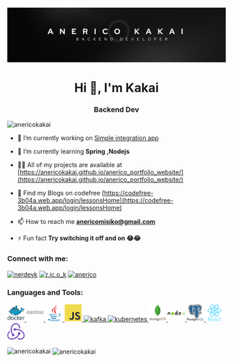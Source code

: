 ![logo](https://github.com/Anericokakai/Anericokakai/blob/main/Banner.png)
<h1 align="center">Hi 👋, I'm Kakai</h1>
<h3 align="center">Backend Dev</h3>

<p align="left"> <img src="https://komarev.com/ghpvc/?username=anericokakai&label=Profile%20views&color=0e75b6&style=flat" alt="anericokakai" /> </p>

- 🔭 I’m currently working on [Simple integration app](https://github.com/Anericokakai/Simple_Intergration)

- 🌱 I’m currently learning **Spring ,Nodejs**

- 👨‍💻 All of my projects are available at [https://anericokakai.github.io/anerico_portfolio_website/](https://anericokakai.github.io/anerico_portfolio_website/)

- 📝 Find my Blogs on codefree [https://codefree-3b04a.web.app/login/lessonsHome](https://codefree-3b04a.web.app/login/lessonsHome)


- 📫 How to reach me **anericomisiko@gmail.com**

- ⚡ Fun fact **Try switching it off and on 😂😂**

<h3 align="left">Connect with me:</h3>
<p align="left">
<a href="https://twitter.com/nerdevk" target="blank"><img align="center" src="https://raw.githubusercontent.com/rahuldkjain/github-profile-readme-generator/master/src/images/icons/Social/twitter.svg" alt="nerdevk" height="30" width="40" /></a>
<a href="https://instagram.com/r.ic.o_k" target="blank"><img align="center" src="https://raw.githubusercontent.com/rahuldkjain/github-profile-readme-generator/master/src/images/icons/Social/instagram.svg" alt="r.ic.o_k" height="30" width="40" /></a>
<a href="https://www.leetcode.com/anerico" target="blank"><img align="center" src="https://raw.githubusercontent.com/rahuldkjain/github-profile-readme-generator/master/src/images/icons/Social/leet-code.svg" alt="anerico" height="30" width="40" /></a>
</p>

<h3 align="left">Languages and Tools:</h3>
<p align="left"> <a href="https://www.docker.com/" target="_blank" rel="noreferrer"> <img src="https://raw.githubusercontent.com/devicons/devicon/master/icons/docker/docker-original-wordmark.svg" alt="docker" width="40" height="40"/> </a> <a href="https://expressjs.com" target="_blank" rel="noreferrer"> <img src="https://raw.githubusercontent.com/devicons/devicon/master/icons/express/express-original-wordmark.svg" alt="express" width="40" height="40"/> </a> <a href="https://www.java.com" target="_blank" rel="noreferrer"> <img src="https://raw.githubusercontent.com/devicons/devicon/master/icons/java/java-original.svg" alt="java" width="40" height="40"/> </a> <a href="https://developer.mozilla.org/en-US/docs/Web/JavaScript" target="_blank" rel="noreferrer"> <img src="https://raw.githubusercontent.com/devicons/devicon/master/icons/javascript/javascript-original.svg" alt="javascript" width="40" height="40"/> </a> <a href="https://kafka.apache.org/" target="_blank" rel="noreferrer"> <img src="https://www.vectorlogo.zone/logos/apache_kafka/apache_kafka-icon.svg" alt="kafka" width="40" height="40"/> </a> <a href="https://kubernetes.io" target="_blank" rel="noreferrer"> <img src="https://www.vectorlogo.zone/logos/kubernetes/kubernetes-icon.svg" alt="kubernetes" width="40" height="40"/> </a> <a href="https://www.mongodb.com/" target="_blank" rel="noreferrer"> <img src="https://raw.githubusercontent.com/devicons/devicon/master/icons/mongodb/mongodb-original-wordmark.svg" alt="mongodb" width="40" height="40"/> </a> <a href="https://nodejs.org" target="_blank" rel="noreferrer"> <img src="https://raw.githubusercontent.com/devicons/devicon/master/icons/nodejs/nodejs-original-wordmark.svg" alt="nodejs" width="40" height="40"/> </a> <a href="https://www.postgresql.org" target="_blank" rel="noreferrer"> <img src="https://raw.githubusercontent.com/devicons/devicon/master/icons/postgresql/postgresql-original-wordmark.svg" alt="postgresql" width="40" height="40"/> </a> <a href="https://reactjs.org/" target="_blank" rel="noreferrer"> <img src="https://raw.githubusercontent.com/devicons/devicon/master/icons/react/react-original-wordmark.svg" alt="react" width="40" height="40"/> </a> <a href="https://redux.js.org" target="_blank" rel="noreferrer"> <img src="https://raw.githubusercontent.com/devicons/devicon/master/icons/redux/redux-original.svg" alt="redux" width="40" height="40"/> </a> </p>

<p><img align="left" src="https://github-readme-stats.vercel.app/api/top-langs?username=anericokakai&show_icons=true&locale=en&layout=compact" alt="anericokakai" /></p>

<p>&nbsp;<img align="center" src="https://github-readme-stats.vercel.app/api?username=anericokakai&show_icons=true&locale=en" alt="anericokakai" /></p>



